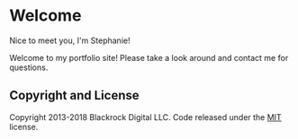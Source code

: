 # Welcome

Nice to meet you, I'm Stephanie!

Welcome to my portfolio site!
Please take a look around and contact me for questions.

## Copyright and License

Copyright 2013-2018 Blackrock Digital LLC. Code released under the [MIT](https://github.com/BlackrockDigital/startbootstrap-freelancer/blob/gh-pages/LICENSE) license.
